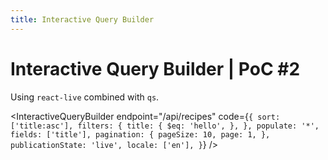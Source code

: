 ```yaml
---
title: Interactive Query Builder
---
```


# Interactive Query Builder | PoC #2

Using `react-live` combined with `qs`.

<InteractiveQueryBuilder
  endpoint="/api/recipes"
  code={`
{
  sort: ['title:asc'],
  filters: {
    title: {
      $eq: 'hello',
    },
  },
  populate: '*',
  fields: ['title'],
  pagination: {
    pageSize: 10,
    page: 1,
  },
  publicationState: 'live',
  locale: ['en'],
}
  `}
/>
